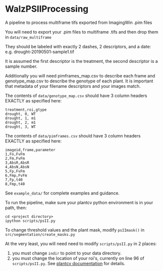 # WalzPSIIProcessing
A pipeline to process multiframe tifs exported from ImagingWin .pim files

You will need to export your .pim files to multiframe .tifs and then drop them in `data/raw_multiframe`

They should be labeled with exactly 2 dashes, 2 descriptors, and a date: e.g. drought-20190501-sample1.tif

It is assumed the first descriptor is the treatment, the second descriptor is a sample number.

Additionally you will need pimframes_map.csv to describe each frame and genotype_map.csv to describe the genotype of each plant. It is important that metadata of your filename descriptors and your images match.

The contents of `data/genotype_map.csv` should have 3 column headers EXACTLY as specified here:
```
treatment,roi,gtype
drought, 0, WT
drought, 1, m1
drought, 2, m1
drought, 3, WT
```
The contents of `data/pimframes.csv` should have 3 column headers EXACTLY as specified here:

```
imageid,frame,parameter
1,Fo,FvFm
2,Fm,FvFm
3,AbsR,AbsR
4,AbsN,AbsN
5,Fp,FvFm
6,Fmp,FvFm
7,Fp,t40
8,Fmp,t40
```

See `example_data/` for complete examples and guidance.

To run the pipeline, make sure your plantcv python environment is in your path, then:

```
cd <project directory>
ipython scripts/psII.py
```

To change threshold values and the plant mask, modify `psIImask()` in `src/segmentation/create_masks.py`

At the very least, you will need need to modify `scripts/psII.py` in 2 places:
1. you must change `indir` to point to your data directory.
2. you must change the location of your roi's, currently on line 96 of `scripts/psII.py`. See [plantcv documentation](!https://plantcv.readthedocs.io/en/stable/roi_multi/) for details.